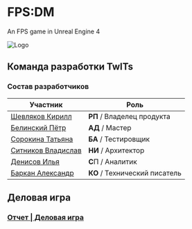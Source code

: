 # FPS:DM
An FPS game in Unreal Engine 4

![Logo](https://sun9-29.userapi.com/impg/oSe_VBWWTR6K5BFm564TGcNBBFbf05gDdGdQrg/8HOF71SPgbI.jpg?size=1280x640&quality=96&sign=f555efe2a2244aa927a57179864e57b4&type=album)

## Команда разработки TwITs

### Состав разработчиков
|Участник|Роль|
|--|--|
|[Шевляков Кирилл](https://github.com/Magystr/kirill.github.io)|**РП** / Владелец продукта|
|[Белинский Пётр](https://github.com/ARaskolnikoff/ARaskolnikoff.github.io)|**АД** / Мастер|
|[Сорокина Татьяна](https://github.com/TatyanaSor/TatyanaSor.github.io)|**БА** / Тестировщик|
|[Ситников Владислав](https://github.com/CblNCoBaKu/CblNCoBaKu.github.io)|**НИ** / Архитектор|
|[Денисов Илья](https://github.com/ilya0667/ilya0667.github.io)|**С**П / Аналитик|
|[Баркан Александр](https://github.com/AlexandrBarkan/Barkan.github.io)|**КО** / Технический писатель|

## Деловая игра

### [Отчет | Деловая игра](https://github.com/TwITs-Org/FPS-DM/wiki/Деловая-игра)
